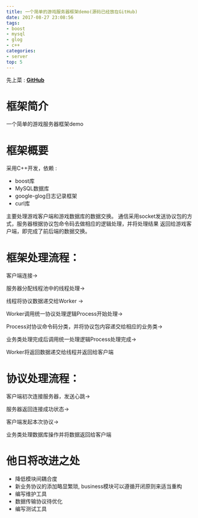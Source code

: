 ```yaml
---
title: 一个简单的游戏服务器框架demo(源码已经放在GitHub)
date: 2017-08-27 23:08:56
tags:
- boost
- mysql
- glog
- c++
categories:
- server
top: 5
---
```


先上菜 : [**GitHub**](https://github.com/no5ix/JoyServer)

# **框架简介**


一个简单的游戏服务器框架demo



# **框架概要**


采用C++开发，依赖 : 

- boost库
- MySQL数据库
- google-glog日志记录框架
- curl库

主要处理游戏客户端和游戏数据库的数据交换。
通信采用socket发送协议包的方式，服务器根据协议包命令码去做相应的逻辑处理，并将处理结果
返回给游戏客户端，即完成了前后端的数据交换。

<!-- more -->

# **框架处理流程：**


客户端连接→

服务器分配线程池中的线程处理→

线程将协议数据递交给Worker → 

Worker调用统一协议处理逻辑Process开始处理→ 

Process对协议命令码分类，并将协议包内容递交给相应的业务类→

业务类处理完成后调用统一处理逻辑Process处理完成→ 

Worker将返回数据递交给线程并返回给客户端



# **协议处理流程：**


客户端初次连接服务器，发送心跳→

服务器返回连接成功状态→

客户端发起本次协议→

业务类处理数据库操作并将数据返回给客户端



# **他日将改进之处**


- 降低模块间耦合度
- 新业务协议的添加略显繁琐, business模块可以遵循开闭原则来适当重构
- 编写维护工具
- 数据传输协议待优化
- 编写测试工具
